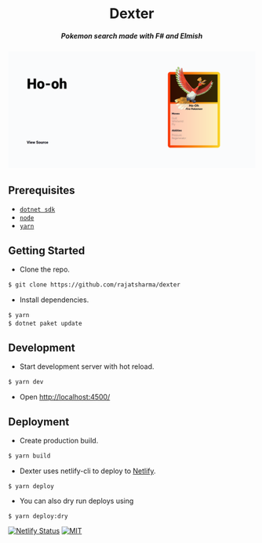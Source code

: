 <h1 align="center">Dexter</h1>
<h5 align="center">Pokemon search made with F# and Elmish</h5>
<a href="https://github.com/rajatsharma/dexter"><img src="demo.png" alt="dexter-demo"></a>

## Prerequisites

- [`dotnet sdk`](https://dotnet.microsoft.com/download)
- [`node`](https://nodejs.org/en/)
- [`yarn`](https://yarnpkg.com/)

## Getting Started

- Clone the repo.

```sh
$ git clone https://github.com/rajatsharma/dexter
```

- Install dependencies.

```sh
$ yarn
$ dotnet paket update
```

## Development

- Start development server with hot reload.

```sh
$ yarn dev
```

- Open [http://localhost:4500/](http://localhost:4500/)

## Deployment

- Create production build.

```sh
$ yarn build
```

- Dexter uses netlify-cli to deploy to [Netlify](https://www.netlify.com/).

```
$ yarn deploy
```

- You can also dry run deploys using 

```
$ yarn deploy:dry
```

[![Netlify Status](https://api.netlify.com/api/v1/badges/9c9cdce5-9faa-40ea-82b6-a184c6c60ca0/deploy-status)](https://dex-fs.netlify.app)
[![MIT](https://img.shields.io/badge/-MIT-black?style=flat-square)](https://github.com/rajatsharma/dexter/blob/master/LICENSE)
